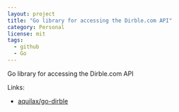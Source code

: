 ```yaml
---
layout: project
title: "Go library for accessing the Dirble.com API"
category: Personal
license: mit
tags:
  - github
  - Go
---
```


Go library for accessing the Dirble.com API

Links:

* [aquilax/go-dirble](https://github.com/aquilax/go-dirble)
